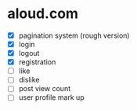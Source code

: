 # aloud.com
- [x] pagination system (rough version)
- [x] login
- [x] logout
- [x] registration
- [ ] like
- [ ] dislike
- [ ] post view count
- [ ] user profile mark up
